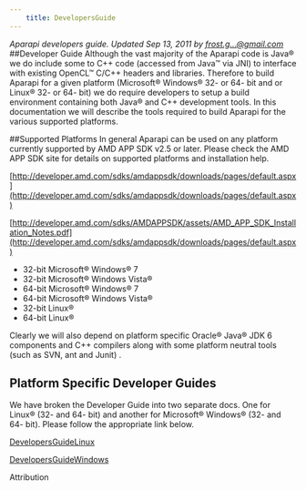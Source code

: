 ```yaml
---
    title: DevelopersGuide
---
```


*Aparapi developers guide. Updated Sep 13, 2011 by frost.g...@gmail.com*
##Developer Guide
Although the vast majority of the Aparapi code is Java® we do include some to C++ code (accessed from Java™ via JNI) to interface with existing OpenCL™ C/C++ headers and libraries. Therefore to build Aparapi for a given platform (Microsoft® Windows® 32- or 64- bit and or Linux® 32- or 64- bit) we do require developers to setup a build environment containing both Java® and C++ development tools. In this documentation we will describe the tools required to build Aparapi for the various supported platforms.

##Supported Platforms
In general Aparapi can be used on any platform currently supported by AMD APP SDK v2.5 or later. Please check the AMD APP SDK site for details on supported platforms and installation help.

[http://developer.amd.com/sdks/amdappsdk/downloads/pages/default.aspx](http://developer.amd.com/sdks/amdappsdk/downloads/pages/default.aspx)

[http://developer.amd.com/sdks/AMDAPPSDK/assets/AMD_APP_SDK_Installation_Notes.pdf](http://developer.amd.com/sdks/amdappsdk/downloads/pages/default.aspx)

* 32-bit Microsoft® Windows® 7
* 32-bit Microsoft® Windows Vista®
* 64-bit Microsoft® Windows® 7
* 64-bit Microsoft® Windows Vista®
* 32-bit Linux®
* 64-bit Linux®

Clearly we will also depend on platform specific Oracle® Java® JDK 6 components and C++ compilers along with some platform neutral tools (such as SVN, ant and Junit) .

## Platform Specific Developer Guides
We have broken the Developer Guide into two separate docs. One for Linux® (32- and 64- bit) and another for Microsoft® Windows® (32- and 64- bit). Please follow the appropriate link below.

[DevelopersGuideLinux](DevelopersGuideLinux.md)

[DevelopersGuideWindows](DevelopersGuideWindows.md)

Attribution